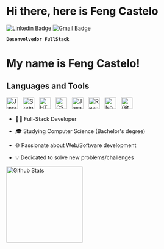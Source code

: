 # Hi there, here is Feng Castelo

[![Linkedin Badge](https://img.shields.io/badge/-LinkedIn-6633cc?style=flat-square&logo=Linkedin&logoColor=white&link=https://www.linkedin.com/in/ian-castelo-68052429b//)](https://www.linkedin.com/in/ian-castelo-68052429b/)
[![Gmail Badge](https://img.shields.io/badge/-fengcastelo.dev@gmail.com-6633cc?style=flat-square&logo=Gmail&logoColor=white&link=mailto:fengcastelo.dev@gmail.com)](mailto:fengcastelo.dev@gmail.com)

**`Desenvolvedor FullStack`**
# My name is Feng Castelo!

## Languages and Tools
<img align="left" alt="Java" width="30px" style="padding-right:10px;" src="https://cdn.jsdelivr.net/gh/devicons/devicon/icons/java/java-original.svg"/>
<img align="left" alt="Spring" width="30px" style="padding-right:10px;" src="https://cdn.jsdelivr.net/gh/devicons/devicon/icons/spring/spring-original.svg" />
<img align="left" alt="HTML" width="30px" style="padding-right:10px;" src="https://cdn.jsdelivr.net/gh/devicons/devicon/icons/html5/html5-plain.svg" />
<img align="left" alt="CSS" width="30px" style="padding-right:10px;" src="https://cdn.jsdelivr.net/gh/devicons/devicon/icons/css3/css3-plain.svg" />
<img align="left" alt="JavaScript" width="30px" style="padding-right:10px;" src="https://cdn.jsdelivr.net/gh/devicons/devicon/icons/javascript/javascript-plain.svg" />
<img align="left" alt="React" width="30px" style="padding-right:10px;" src="https://cdn.jsdelivr.net/gh/devicons/devicon/icons/react/react-original.svg" />
<img align="left" alt="NodeJS" width="30px" style="padding-right:10px;" src="https://cdn.jsdelivr.net/gh/devicons/devicon/icons/nodejs/nodejs-original.svg" />
<img align="left" alt="Git" width="30px" style="padding-right:10px;" src="https://cdn.jsdelivr.net/gh/devicons/devicon/icons/git/git-original.svg" />
<br />

<br />

- 👩‍💻 Full-Stack Developer
  
- 🎓 Studying Computer Science (Bachelor's degree)

- 🌐 Passionate about Web/Software development

-  💡 Dedicated to solve new problems/challenges

  
<img align= left alt="Github Stats" height="200px;" src="https://github-readme-stats.vercel.app/api/top-langs/?username=fengcastelo&layout=compact&custom_title=Technologies&langs_count=9"  />

